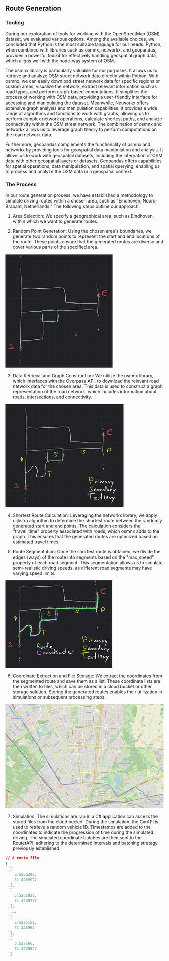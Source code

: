 ## Route Generation

### Tooling

During our exploration of tools for working with the OpenStreetMap (OSM) dataset, we evaluated various
options. Among the available choices, we concluded that Python is the most suitable language for our needs. Python,
when combined with libraries such as osmnx, networkx, and geopandas, provides a powerful toolkit for effectively
handling geospatial graph data, which aligns well with the node-way system of OSM.

The osmnx library is particularly valuable for our purposes. It allows us to retrieve and analyze OSM street network
data directly within Python. With osmnx, we can easily download street network data for specific regions or custom
areas, visualize the network, extract relevant information such as road types, and perform graph-based computations. It
simplifies the process of working with OSM data, providing a user-friendly interface for accessing and manipulating the
dataset. Meanwhile, Networkx offers extensive graph analysis and manipulation capabilities. It
provides a wide range of algorithms and functions to work with graphs, allowing us to perform complex network
operations, calculate shortest paths, and analyze connectivity within the OSM street network. The combination of osmnx
and networkx allows us to leverage graph theory to perform computations on the road network data.

Furthermore, geopandas complements the functionality of osmnx and networkx by providing tools for geospatial data
manipulation and analysis. It allows us to work with geospatial datasets, including the integration of OSM data with
other geospatial layers or datasets. Geopandas offers capabilities for spatial operations, data manipulation, and
spatial querying, enabling us to process and analyze the OSM data in a geospatial context.

### The Process

In our route generation process, we have established a methodology to simulate driving routes within a chosen area, such
as "Eindhoven, Noord-Brabant, Netherlands." The following steps outline our approach:

1. Area Selection: We specify a geographical area, such as Eindhoven, within which we want to generate routes.

2. Random Point Generation: Using the chosen area's boundaries, we generate two random points to represent the start and
   end locations of the route. These points ensure that the generated routes are diverse and cover various parts of the
   specified area.

![Randomly generated points](images/random_points.png)

3. Data Retrieval and Graph Construction: We utilize the osmnx library, which interfaces with the Overpass API, to
   download the relevant road network data for the chosen area. This data is used to construct a graph representation of
   the road network, which includes information about roads, intersections, and connectivity.

![Osmnx loads OSM data](images/osmnx_data_added.png)

4. Shortest Route Calculation: Leveraging the networkx library, we apply dijkstra algorithm to determine the shortest
   route between the randomly generated start and end points. The calculation considers the "travel_time" property
   associated with roads, which osmnx adds to the graph. This ensures that the generated routes are optimized based on
   estimated travel times.

5. Route Segmentation: Once the shortest route is obtained, we divide the edges (ways) of the route into segments based
   on the "max_speed" property of each road segment. This segmentation allows us to simulate semi-realistic driving
   speeds, as different road segments may have varying speed limits.

![Segmented route](images/segmented_route.png)

6. Coordinate Extraction and File Storage: We extract the coordinates from the segmented route and save them as a list.
   These coordinate lists are then written to files, which can be stored in a cloud bucket or other storage solution.
   Storing the generated routes enables their utilization in simulations or subsequent processing steps.

![A generated route](images/generated_route.png)

7. Simulation: The simulations are ran in a C# application can access the stored files from the cloud bucket. During the
   simulation, the CarAPI is used to retrieve a random vehicle ID. Timestamps are added to the coordinates to
   indicate the progression of time during the simulated driving. The simulated coordinate batches are then sent to the
   RouterAPI, adhering to the determined intervals and batching strategy previously established.

```json
// A route file
[
  [
    5.5256206,
    51.4439927
  ],
  [
    5.5265028,
    51.4439773
  ],
  ...
  [
    5.5275152,
    51.443964
  ],
  [
    5.527566,
    51.4439827
  ]

```